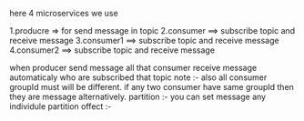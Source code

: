 here 4 microservices we use

1.producre => for send message in topic
2.consumer ==>  subscribe topic and receive message
3.consumer1 ==> subscribe topic and receive message
4.consumer2 ==> subscribe topic and receive message


when producer send message all that consumer receive message automaticaly who are subscribed that topic
note :- also all consumer groupId must will be different.
        if any two consumer have same groupId then they are message alternatively.
partition :- you can set message any individule partition
offect :- 
